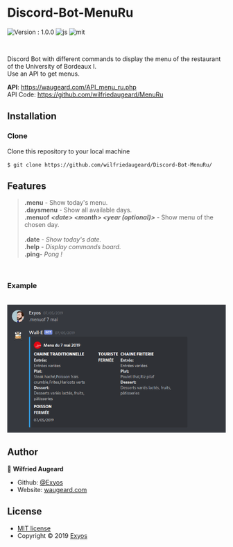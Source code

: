 # Discord-Bot-MenuRu
<p align="center-left">
  <img alt="Version : 1.0.0" src="https://img.shields.io/badge/version-1.0.0_beta-green"/>
  <img alt="js" src="https://img.shields.io/badge/language-javascript-blue" />
  <img alt="mit" src="https://img.shields.io/badge/license-MIT-yellow" />
</p><br/>

Discord Bot with different commands to display the menu of the restaurant of the University of Bordeaux I.<br>
Use an API to get menus.


**API**: https://waugeard.com/API_menu_ru.php <br>
API Code: https://github.com/wilfriedaugeard/MenuRu

## Installation
### Clone
Clone this repository to your local machine 
```shell
$ git clone https://github.com/wilfriedaugeard/Discord-Bot-MenuRu/
```

## Features
>**.menu** - Show today's menu. <br>
**.daysmenu** - Show all available days. <br>
**.menuof** ***\<date> \<month> <year (optional)>*** - Show menu of the chosen day. <br><br>
**.date** - *Show today's date.*<br>
**.help** - *Display commands board.* <br>
**.ping**- *Pong !*

</br>

### Example

</br>
<img src="https://github.com/wilfriedaugeard/Discord-Bot-MenuRu/blob/master/capture.png" alt="screenshot">
</br>

 ## Author

👤 **Wilfried Augeard**
- Github: [@Exyos](https://github.com/wilfriedaugeard)
- Website: [waugeard.com](https://waugeard.com)

## License

- [MIT license](https://github.com/wilfriedaugeard/Discord-Bot-MenuRu/blob/master/LICENSE)<br/>
- Copyright © 2019 [Exyos](https://github.com/wilfriedaugeard)
